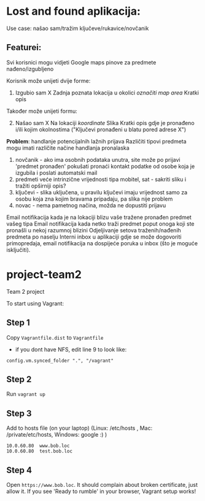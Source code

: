 # Lost and found aplikacija:

Use case: našao sam/tražim ključeve/rukavice/novčanik

## Featurei:

Svi korisnici mogu vidjeti Google maps pinove za predmete nađeno/izgubljeno

Korisnik može unijeti dvije forme:

1. Izgubio sam X
Zadnja poznata lokacija u okolici *označiti map area*
Kratki opis

Također može unijeti formu:

2. Našao sam X
Na lokaciji *koordinate*
Slika
Kratki opis gdje je pronađeno i/ili kojim okolnostima ("Ključevi pronađeni u blatu pored adrese X")

**Problem**: handlanje potencijalnih lažnih prijava
Različiti tipovi predmeta mogu imati različite načine handlanja pronalaska

1) novčanik - ako ima osobnih podataka unutra, site može po prijavi 'predmet pronađen' pokušati pronaći kontakt podatke od osobe koja je izgubila i poslati automatski mail
2) predmeti veće intrinzične vrijednosti tipa mobitel, sat - sakriti sliku i tražiti opširniji opis?
3) ključevi - slika uključena, u pravilu ključevi imaju vrijednost samo za osobu koja zna kojim bravama pripadaju, pa slika nije problem
4) novac - nema pametnog načina, možda ne dopustiti prijavu

Email notifikacija kada je na lokaciji blizu vaše tražene pronađen predmet vašeg tipa
Email notifikacija kada netko traži predmet poput onoga koji ste pronašli u nekoj razumnoj blizini
Odjeljivanje setova traženih/nađenih predmeta po naselju
Interni inbox u aplikaciji gdje se može dogovoriti primopredaja, email notifikacija na dospijeće poruka u inbox (što je moguće isključiti).

# project-team2
Team 2 project

To start using Vagrant:

## Step 1
Copy `Vagrantfile.dist` to `Vagrantfile`

- if you dont have NFS, edit line 9 to look like:

```
config.vm.synced_folder ".", "/vagrant"
```
## Step 2
Run `vagrant up`

## Step 3
Add to hosts file (on your laptop) (Linux: /etc/hosts , Mac: /private/etc/hosts, Windows: google :) )
```
10.0.60.80	www.bob.loc
10.0.60.80	test.bob.loc
```

## Step 4
Open `https://www.bob.loc`. It should complain about broken certificate, just allow it. If you see 'Ready to rumble' in your browser, Vagrant setup works!
